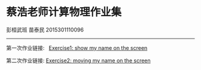 # 蔡浩老师计算物理作业集
彭桓武班    苗泰民   2015301110096

------

第一次作业链接:   [Exercise1: show my name on the screen](https://github.com/WHUMTM/computationalphysics_N2015301110096/blob/master/Exercise_01/Exercise_01.py)

第二次作业链接:   [Exercise2: moving my name on the screen](https://github.com/WHUMTM/computationalphysics_N2015301110096/blob/master/Exercise_02/Exercise_02.md)
